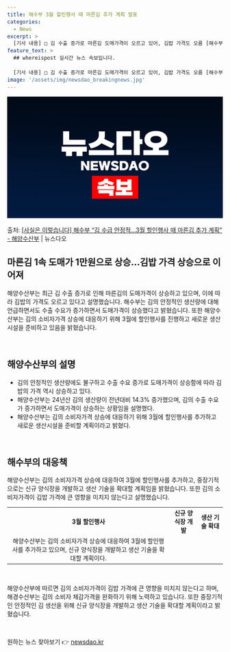 ```yaml
---
title: 해수부 3월 할인행사 때 마른김 추가 계획 발표
categories:
  - News
excerpt: >
  [기사 내용] □ 김 수출 증가로 마른김 도매가격이 오르고 있어, 김밥 가격도 오름 [해수부 설명] □ 김은…
feature_text: >
  ## whereispost 실시간 뉴스 속보입니다.

  [기사 내용] □ 김 수출 증가로 마른김 도매가격이 오르고 있어, 김밥 가격도 오름 [해수부 설명] □ 김은…
image: '/assets/img/newsdao_breakingnews.jpg'
---
```


![뉴스다오 속보](/assets/img/newsdao_breakingnews.jpg)

<p>출처: <a href="https://newsdao.kr/3399" rel="dofollow">[사실은 이렇습니다] 해수부 “김 수급 안정적…3월 할인행사 때 마른김 추가 계획” - 해양수산부</a> | 뉴스다오</p>

<h2 data-ke-size="size26">마른김 1속 도매가 1만원으로 상승…김밥 가격 상승으로 이어져</h2>
해양수산부는 최근 김 수출 증가로 인해 마른김의 도매가격이 상승하고 있으며, 이에 따라 김밥의 가격도 오르고 있다고 설명했습니다. 해수부는 김의 안정적인 생산량에 대해 언급하면서도 수출 수요가 증가하면서 도매가격이 상승했다고 밝혔습니다. 또한 해양수산부는 김의 소비자가격 상승에 대응하기 위해 3월에 할인행사를 진행하고 새로운 생산 시설을 준비하고 있음을 밝혔습니다.

<p data-ke-size="size16">&nbsp;</p>

<h2 data-ke-size="size24">해양수산부의 설명</h2>
<ul>
	<li>김의 안정적인 생산량에도 불구하고 수출 수요 증가로 도매가격이 상승함에 따라 김밥의 가격 역시 상승하고 있다. </li>
	<li>해양수산부는 24년산 김의 생산량이 전년대비 14.3% 증가했으며, 김의 수출 수요가 증가하면서 도매가격이 상승하는 상황임을 설명했다.</li>
	<li>해양수산부는 김의 소비자가격 상승에 대응하기 위해 3월에 할인행사를 추가하고 새로운 생산시설을 준비할 계획이라고 밝혔다.</li>
</ul>

<p data-ke-size="size16">&nbsp;</p>

<h2 data-ke-size="size24">해수부의 대응책</h2>
해양수산부는 김의 소비자가격 상승에 대응하여 3월에 할인행사를 추가하고, 중장기적으로는 신규 양식장을 개발하고 생산 기술을 확대할 계획임을 밝혔습니다. 또한 김의 소비자가격이 김밥 가격에 큰 영향을 미치지 않는다고 설명했습니다.

<table>
	<tbody>
		<tr>
			<td style="text-align: center; height: 17px;"><b>3월 할인행사</b></td>
			<td style="text-align: center; height: 17px;"><b>신규 양식장 개발</b></td>
			<td style="text-align: center; height: 17px;"><b>생산 기술 확대</b></td>
		</tr>
		<tr>
			<td style="text-align: center; height: 17px;">해양수산부는 김의 소비자가격 상승에 대응하여 3월에 할인행사를 추가하고 있으며, 신규 양식장을 개발하고 생산 기술을 확대할 계획이다.</td>
		</tr>
	</tbody>
</table>

<p data-ke-size="size16">&nbsp;</p>

해양수산부에 따르면 김의 소비자가격이 김밥 가격에 큰 영향을 미치지 않는다고 하며, 해경수산부는 김의 소비자 체감가격을 완화하기 위해 노력하고 있습니다. 또한 중장기적인 안정적인 김 생산을 위해 신규 양식장을 개발하고 생산 기술을 확대할 계획이라고 밝혔습니다.

<p data-ke-size="size16">&nbsp;</p> 

원하는 뉴스 찾아보기 👉 <a href="https://newsdao.kr" rel="dofollow">newsdao.kr</a>



